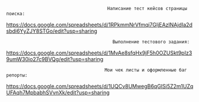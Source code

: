                                           Написание тест кейсов страницы поиска:
                                           
https://docs.google.com/spreadsheets/d/1RPkmmNrVfmqi7GljEAzlNAjdIa2dsbdi6YyZJY8STGo/edit?usp=sharing  

                                            Выполнение тестового задания:
                                           
https://docs.google.com/spreadsheets/d/1MvAe8sfqHx9jF5h0OZUSkt9pIz39umW30io27c9BVQg/edit?usp=sharing 

                                         Мои чек листы и оформленные баг репорты:

https://docs.google.com/spreadsheets/d/1UQCv8UMwegB6qGISi5Z2m1UZqUFAqh7MpbabhSVvnXk/edit?usp=sharing
